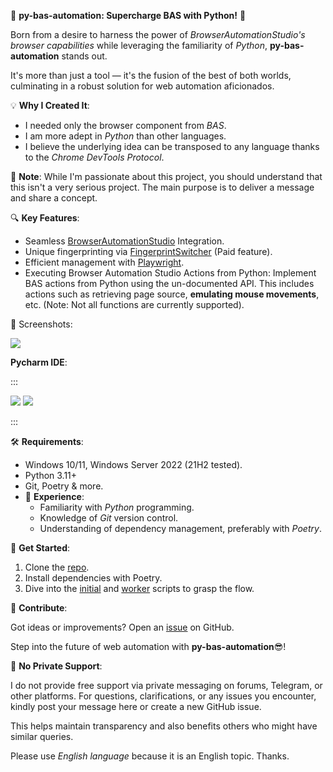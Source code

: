 🚀 **py-bas-automation: Supercharge BAS with Python!** 🚀

Born from a desire to harness the power of *BrowserAutomationStudio's browser capabilities* while leveraging the
familiarity of *Python*, **py-bas-automation** stands out.

It's more than just a tool — it's the fusion of the best of both worlds, culminating in a robust solution for web
automation aficionados.

💡 **Why I Created It**:

- I needed only the browser component from *BAS*.
- I am more adept in *Python* than other languages.
- I believe the underlying idea can be transposed to any language thanks to the *Chrome DevTools Protocol*.

🚧 **Note**: While I'm passionate about this project, you should understand that this isn't a very serious project.
The main purpose is to deliver a message and share a concept.

🔍 **Key Features**:

- Seamless [BrowserAutomationStudio](https://bablosoft.com/shop/BrowserAutomationStudio) Integration.
- Unique fingerprinting via [FingerprintSwitcher](https://fingerprints.bablosoft.com/) (Paid feature).
- Efficient management with [Playwright](https://playwright.dev/python/).
- Executing Browser Automation Studio Actions from Python: Implement BAS actions from Python using the un-documented
  API. This includes actions such as retrieving page source, **emulating mouse movements**, etc.
  (Note: Not all functions are currently supported).

📸 Screenshots:

![](https://sergerdn.github.io/py-bas-automation/images/bas_gui_window_3.png)

**Pycharm IDE**:

:::

![](https://i.ibb.co/cNVVBSQ/Capture.png)
![](https://i.ibb.co/59Tw8jh/Capture.png)

:::

🛠 **Requirements**:

- Windows 10/11, Windows Server 2022 (21H2 tested).
- Python 3.11+
- Git, Poetry & more.
- 📝 **Experience**:
    - Familiarity with *Python* programming.
    - Knowledge of *Git* version control.
    - Understanding of dependency management, preferably with *Poetry*.

🔧 **Get Started**:

1. Clone the [repo](https://github.com/sergerdn/py-bas-automation).
2. Install dependencies with Poetry.
3. Dive into the [initial](https://github.com/sergerdn/py-bas-automation/blob/develop/cmd_initial.py)
   and [worker](https://github.com/sergerdn/py-bas-automation/blob/develop/cmd_worker.py) scripts to grasp the flow.

🙌 **Contribute**:

Got ideas or improvements? Open an [issue](https://github.com/sergerdn/py-bas-automation/issues/new) on GitHub.

Step into the future of web automation with **py-bas-automation**😎!

🚫 **No Private Support**:

I do not provide free support via private messaging on forums, Telegram, or other platforms. For questions,
clarifications, or any issues you encounter, kindly post your message here or create a new GitHub issue.

This helps maintain transparency and also benefits others who might have similar queries.

Please use *English language* because it is an English topic. Thanks.
